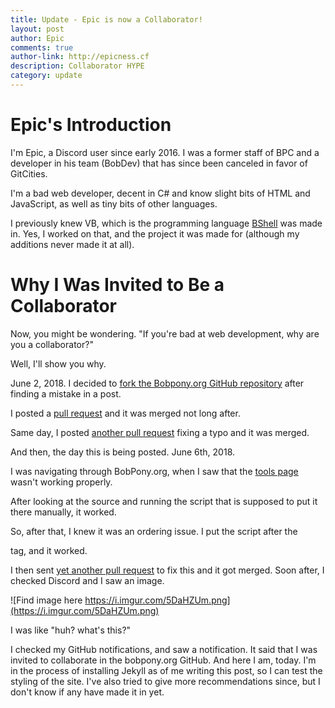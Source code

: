 ```yaml
---
title: Update - Epic is now a Collaborator!
layout: post
author: Epic
comments: true
author-link: http://epicness.cf
description: Collaborator HYPE
category: update
---
```


# Epic's Introduction
I'm Epic, a Discord user since early 2016. I was a former staff of BPC and a developer in his team (BobDev) that has since been canceled in favor of GitCities.

I'm a bad web developer, decent in C# and know slight bits of HTML and JavaScript, as well as tiny bits of other languages.

I previously knew VB, which is the programming language [BShell](https://github.com/TheBobPony/BShell) was made in. Yes, I worked on that, and the project it was made for (although my additions never made it at all).

# Why I Was Invited to Be a Collaborator
Now, you might be wondering.
"If you're bad at web development, why are you a collaborator?"

Well, I'll show you why.

June 2, 2018. I decided to [fork the Bobpony.org GitHub repository](https://github.com/aepic999/bobpony.org) after finding a mistake in a post.

I posted a [pull request](https://github.com/TheBobPony/bobpony.org/pull/1) and it was merged not long after.

Same day, I posted [another pull request](https://github.com/TheBobPony/bobpony.org/pull/2) fixing a typo and it was merged.

And then, the day this is being posted. June 6th, 2018.

I was navigating through BobPony.org, when I saw that the [tools page](https://bobpony.org/tools) wasn't working properly.

After looking at the source and running the script that is supposed to put it there manually, it worked.

So, after that, I knew it was an ordering issue. I put the script after the <p> tag, and it worked.

I then sent [yet another pull request](https://github.com/TheBobPony/bobpony.org/pull/3) to fix this and it got merged.
Soon after, I checked Discord and I saw an image.

![Find image here https://i.imgur.com/5DaHZUm.png](https://i.imgur.com/5DaHZUm.png)

I was like "huh? what's this?"

I checked my GitHub notifications, and saw a notification. It said that I was invited to collaborate in the bobpony.org GitHub.
And here I am, today. I'm in the process of installing Jekyll as of me writing this post, so I can test the styling of the site.
I've also tried to give more recommendations since, but I don't know if any have made it in yet.
